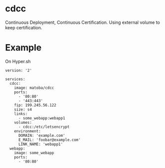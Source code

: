 # cdcc
Continuous Deployment, Continuous Certification. Using external volume to keep certification.

Example
=======

On Hyper.sh

```
version: '2'

services:
  cdcc:
    image: matoba/cdcc
    ports:
      - '80:80'
      - '443:443'
    fip: 199.245.56.122
    size: s4
    links:
      - some_webapp:webapp1
    volumes: 
      - cdcc:/etc/letsencrypt
    environment:
      DOMAIN: 'example.com'
      E_MAIL: 'foobar@example.com'
      LINK_NAME: 'webapp1'
  webapp:
    image: some_webapp
    ports:
      - '80:80'
```
